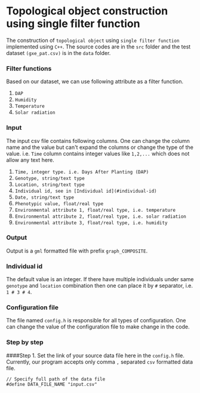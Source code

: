 Topological object construction using single filter function
============================================================

The construction of `topological object` using `single filter function` implemented using `C++`.
The source codes are in the `src` folder and the test dataset `(gxe_pat.csv)` is in the `data` folder.

### Filter functions
Based on our dataset, we can use following attribute as a filter function.
1. `DAP`
2. `Humidity`
3. `Temperature`
4. `Solar radiation`

### Input
The input csv file contains following columns. One can change the column name and the value but can't expand the columns or change the type of the value. i.e. `Time` column contains integer values like `1,2,...` which does not allow any text here.
1. `Time, integer type. i.e. Days After Planting (DAP)`
2. `Genotype, string/text type`
3. `Location, string/text type`
4. `Individual id, see in [Individual id](#individual-id)`
5. `Date, string/text type`
6. `Phenotypic value, float/real type`
7. `Environmental attribute 1, float/real type, i.e. temperature`
8. `Environmental attribute 2, float/real type, i.e. solar radiation`
9. `Environmental attribute 3, float/real type, i.e. humidity`

### Output
Output is a `gml` formatted file with prefix `graph_COMPOSITE`.

### Individual id
The default value is an integer. If there have multiple individuals under same `genotype` and `location` combination then one can place it by ` # ` separator, i.e. `1 # 3 # 4`.

### Configuration file
The file named `config.h` is responsible for all types of configuration. One can change the value of the configuration file to make change in the code.

### Step by step
####Step 1. Set the link of your source data file here in the `config.h` file. Currently, our program accepts only comma `,` separated `csv` formatted data file.
```
// Specify full path of the data file
#define DATA_FILE_NAME "input.csv"
```
